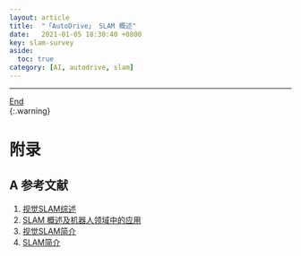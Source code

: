 ```yaml
---
layout: article
title:  "「AutoDrive」 SLAM 概述"
date:   2021-01-05 18:30:40 +0800
key: slam-survey
aside:
  toc: true
category: [AI, autodrive, slam]
---
```

>    

<span id='head'></span>   


------------------
[End](#head)   
{:.warning}  


# 附录
## A 参考文献
1. [视觉SLAM综述](https://zhuanlan.zhihu.com/p/53836358)     
1. [SLAM 概述及机器人领域中的应用](https://bbs.cvmart.net/topics/1213)    
1. [视觉SLAM简介](https://zhuanlan.zhihu.com/p/112124572)    
1. [SLAM简介](https://zhuanlan.zhihu.com/p/21381490)     
